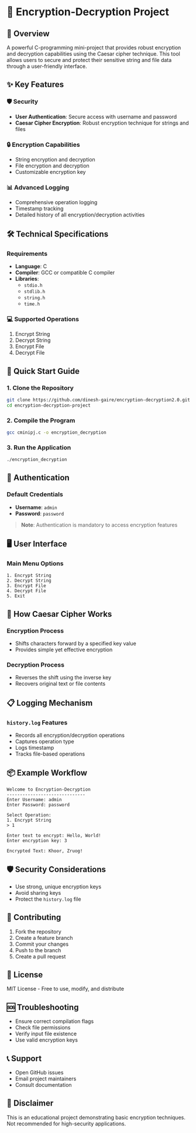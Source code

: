 # 🔐 Encryption-Decryption Project

## 📝 Overview

A powerful C-programming mini-project that provides robust encryption and decryption capabilities using the Caesar cipher technique. This tool allows users to secure and protect their sensitive string and file data through a user-friendly interface.

## ✨ Key Features

### 🛡️ Security
- **User Authentication**: Secure access with username and password
- **Caesar Cipher Encryption**: Robust encryption technique for strings and files

### 🔒 Encryption Capabilities
- String encryption and decryption
- File encryption and decryption
- Customizable encryption key

### 📊 Advanced Logging
- Comprehensive operation logging
- Timestamp tracking
- Detailed history of all encryption/decryption activities

## 🛠 Technical Specifications

### Requirements
- **Language**: C
- **Compiler**: GCC or compatible C compiler
- **Libraries**: 
  - `stdio.h`
  - `stdlib.h`
  - `string.h`
  - `time.h`

### 💻 Supported Operations
1. Encrypt String
2. Decrypt String
3. Encrypt File
4. Decrypt File

## 🚀 Quick Start Guide

### 1. Clone the Repository
```bash
git clone https://github.com/dinesh-gaire/encryption-decryption2.0.git
cd encryption-decryption-project
```

### 2. Compile the Program
```bash
gcc cminipj.c -o encryption_decryption
```

### 3. Run the Application
```bash
./encryption_decryption
```

## 🔑 Authentication

### Default Credentials
- **Username**: `admin`
- **Password**: `password`

> **Note**: Authentication is mandatory to access encryption features

## 🖥️ User Interface

### Main Menu Options
```
1. Encrypt String
2. Decrypt String
3. Encrypt File
4. Decrypt File
5. Exit
```

## 🧠 How Caesar Cipher Works

### Encryption Process
- Shifts characters forward by a specified key value
- Provides simple yet effective encryption

### Decryption Process
- Reverses the shift using the inverse key
- Recovers original text or file contents

## 📋 Logging Mechanism

### `history.log` Features
- Records all encryption/decryption operations
- Captures operation type
- Logs timestamp
- Tracks file-based operations

## 📦 Example Workflow

```
Welcome to Encryption-Decryption
------------------------------
Enter Username: admin
Enter Password: password

Select Operation:
1. Encrypt String
> 1

Enter text to encrypt: Hello, World!
Enter encryption key: 3

Encrypted Text: Khoor, Zruog!
```

## 🛡️ Security Considerations
- Use strong, unique encryption keys
- Avoid sharing keys
- Protect the `history.log` file

## 🤝 Contributing
1. Fork the repository
2. Create a feature branch
3. Commit your changes
4. Push to the branch
5. Create a pull request

## 📜 License
MIT License - Free to use, modify, and distribute

## 🆘 Troubleshooting
- Ensure correct compilation flags
- Check file permissions
- Verify input file existence
- Use valid encryption keys

## 📞 Support
- Open GitHub issues
- Email project maintainers
- Consult documentation

## 🌟 Disclaimer
This is an educational project demonstrating basic encryption techniques. Not recommended for high-security applications.
